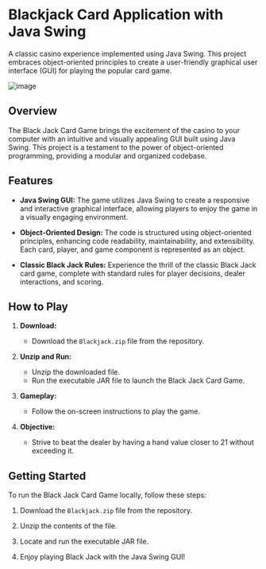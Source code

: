 # Blackjack Card Application with Java Swing

A classic casino experience implemented using Java Swing. This project embraces object-oriented principles to create a user-friendly graphical user interface (GUI) for playing the popular card game.

![image](https://github.com/BilalM04/BlackJack/assets/77511892/dc8c11b8-b330-4228-a696-018ba51976be)


## Overview

The Black Jack Card Game brings the excitement of the casino to your computer with an intuitive and visually appealing GUI built using Java Swing. This project is a testament to the power of object-oriented programming, providing a modular and organized codebase.

## Features

- **Java Swing GUI:** The game utilizes Java Swing to create a responsive and interactive graphical interface, allowing players to enjoy the game in a visually engaging environment.

- **Object-Oriented Design:** The code is structured using object-oriented principles, enhancing code readability, maintainability, and extensibility. Each card, player, and game component is represented as an object.

- **Classic Black Jack Rules:** Experience the thrill of the classic Black Jack card game, complete with standard rules for player decisions, dealer interactions, and scoring.

## How to Play

1. **Download:**
   - Download the `Blackjack.zip` file from the repository.

2. **Unzip and Run:**
   - Unzip the downloaded file.
   - Run the executable JAR file to launch the Black Jack Card Game.

3. **Gameplay:**
   - Follow the on-screen instructions to play the game.

4. **Objective:**
   - Strive to beat the dealer by having a hand value closer to 21 without exceeding it.

## Getting Started

To run the Black Jack Card Game locally, follow these steps:

1. Download the `Blackjack.zip` file from the repository.

2. Unzip the contents of the file.

3. Locate and run the executable JAR file.

4. Enjoy playing Black Jack with the Java Swing GUI!

